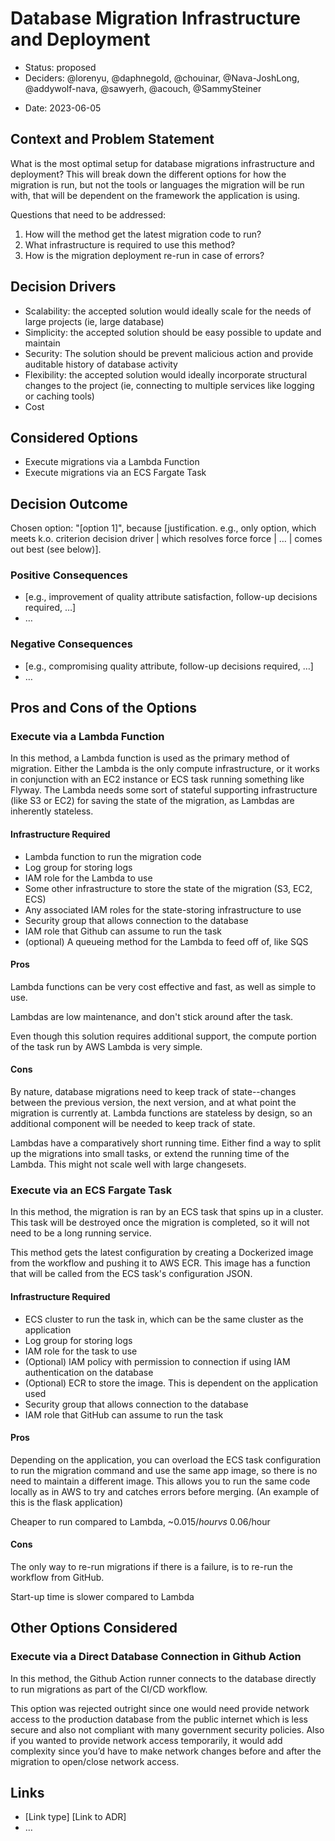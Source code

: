 # Database Migration Infrastructure and Deployment

* Status: proposed
* Deciders: @lorenyu, @daphnegold, @chouinar, @Nava-JoshLong, @addywolf-nava, @sawyerh, @acouch, @SammySteiner
 
 <!-- optional -->
* Date: 2023-06-05 <!-- optional -->

## Context and Problem Statement

What is the most optimal setup for database migrations infrastructure and deployment?
This will break down the different options for how the migration is run, but not the
tools or languages the migration will be run with, that will be dependent on the framework the application is using.

Questions that need to be addressed:
 1. How will the method get the latest migration code to run?
 2. What infrastructure is required to use this method?
 3. How is the migration deployment re-run in case of errors?

## Decision Drivers <!-- optional -->

* Scalability: the accepted solution would ideally scale for the needs of large projects (ie, large database)
* Simplicity: the accepted solution should be easy possible to update and maintain
* Security: The solution should be prevent malicious action and provide auditable history of database activity
* Flexibility: the accepted solution would ideally incorporate structural changes to the project (ie, connecting to multiple services like logging or caching tools) 
* Cost

## Considered Options

* Execute migrations via a Lambda Function
* Execute migrations via an ECS Fargate Task

## Decision Outcome

Chosen option: "[option 1]", because [justification. e.g., only option, which meets k.o. criterion decision driver | which resolves force force | … | comes out best (see below)].

### Positive Consequences <!-- optional -->

* [e.g., improvement of quality attribute satisfaction, follow-up decisions required, …]
* …

### Negative Consequences <!-- optional -->

* [e.g., compromising quality attribute, follow-up decisions required, …]
* …

## Pros and Cons of the Options <!-- optional -->

### Execute via a Lambda Function

In this method, a Lambda function is used as the primary method of migration. Either the Lambda is the only compute infrastructure, or it works in conjunction with an EC2 instance or ECS task running something like Flyway. The Lambda needs some sort of stateful supporting infrastructure (like S3 or EC2) for saving the state of the migration, as Lambdas are inherently stateless.

#### Infrastructure Required

- Lambda function to run the migration code
- Log group for storing logs
- IAM role for the Lambda to use
- Some other infrastructure to store the state of the migration (S3, EC2, ECS)
- Any associated IAM roles for the state-storing infrastructure to use
- Security group that allows connection to the database
- IAM role that Github can assume to run the task
- (optional) A queueing method for the Lambda to feed off of, like SQS

#### Pros

Lambda functions can be very cost effective and fast, as well as simple to use.

Lambdas are low maintenance, and don't stick around after the task.

Even though this solution requires additional support, the compute portion of the task run by AWS Lambda is very simple.

#### Cons

By nature, database migrations need to keep track of state--changes between the previous version, the next version, and at what point the migration is currently at. Lambda functions are stateless by design, so an additional component will be needed to keep track of state.

Lambdas have a comparatively short running time. Either find a way to split up the migrations into small tasks, or extend the running time of the Lambda. This might not scale well with large changesets.


### Execute via an ECS Fargate Task

In this method, the migration is ran by an ECS task that spins up in a cluster.
This task will be destroyed once the migration is completed, so it will not need to be
a long running service.

This method gets the latest configuration by creating a Dockerized image from the
workflow and pushing it to AWS ECR. This image has a function that will be called
from the ECS task's configuration JSON.

#### Infrastructure Required

 - ECS cluster to run the task in, which can be the same cluster as the application
 - Log group for storing logs
 - IAM role for the task to use
 - (Optional) IAM policy with permission to connection if using IAM authentication on the database
 - (Optional) ECR to store the image. This is dependent on the application used
 - Security group that allows connection to the database
 - IAM role that GitHub can assume to run the task

#### Pros

Depending on the application, you can overload the ECS task configuration to run
the migration command and use the same app image, so there is no need to maintain
a different image. This allows you to run the same code locally as in AWS to try
and catches errors before merging. (An example of this is the flask application)

Cheaper to run compared to Lambda, ~$0.015/hour vs ~$0.06/hour

#### Cons

The only way to re-run migrations if there is a failure, is to re-run the workflow from GitHub.

Start-up time is slower compared to Lambda

## Other Options Considered

### Execute via a Direct Database Connection in Github Action

In this method, the Github Action runner connects to the database directly to run migrations as part of the CI/CD workflow.

This option was rejected outright since one would need provide network access to the production database from the public internet which is less secure and also not compliant with many government security policies. Also if you wanted to provide network access temporarily, it would add complexity since you’d have to make network changes before and after the migration to open/close network access.

## Links <!-- optional -->

* [Link type] [Link to ADR] <!-- example: Refined by [ADR-0005](0005-example.md) -->
* … <!-- numbers of links can vary -->

